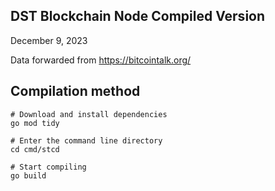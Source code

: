 ## DST Blockchain Node Compiled Version 

December 9, 2023

Data forwarded from https://bitcointalk.org/


## Compilation method
```
# Download and install dependencies
go mod tidy

# Enter the command line directory
cd cmd/stcd

# Start compiling
go build
````
